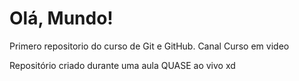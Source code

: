 # Olá, Mundo!
 Primero repositorio do curso de Git e GitHub. Canal Curso em video

Repositório criado durante uma aula QUASE ao vivo xd